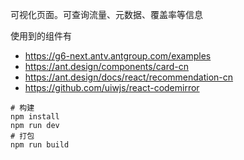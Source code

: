 
可视化页面。可查询流量、元数据、覆盖率等信息

使用到的组件有

- https://g6-next.antv.antgroup.com/examples
- https://ant.design/components/card-cn
- https://ant.design/docs/react/recommendation-cn
- https://github.com/uiwjs/react-codemirror

```shell
# 构建
npm install
npm run dev
# 打包
npm run build
```